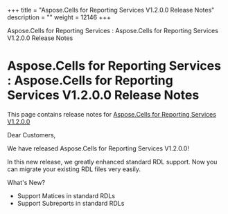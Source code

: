 +++
title = "Aspose.Cells for Reporting Services V1.2.0.0 Release Notes" 
description = "" 
weight = 12146 
+++

Aspose.Cells for Reporting Services : Aspose.Cells for Reporting Services V1.2.0.0 Release Notes  

# Aspose.Cells for Reporting Services : Aspose.Cells for Reporting Services V1.2.0.0 Release Notes


This page contains release notes for [Aspose.Cells for Reporting Services V1.2.0.0](http://www.aspose.com/downloads/cells/reportingservices/new-releases/aspose.cells-for-reporting-services-v1.2.0.0/)

Dear Customers,

We have released Aspose.Cells for Reporting Services V1.2.0.0!

In this new release, we greatly enhanced standard RDL support. Now you can migrate your existing RDL files very easily.

What's New?

*   Support Matices in standard RDLs
*   Support Subreports in standard RDLs

